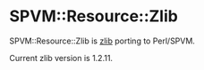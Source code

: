 # SPVM::Resource::Zlib

SPVM::Resource::Zlib is <a href="https://zlib.net/">zlib</a> porting to Perl/SPVM.

Current zlib version is 1.2.11.

